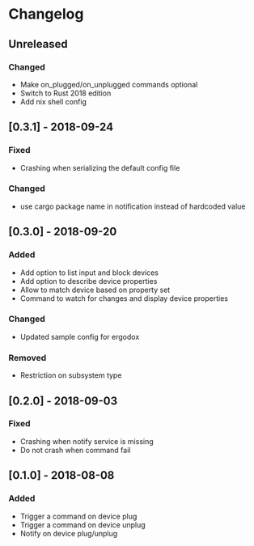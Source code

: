 # Changelog

## Unreleased
### Changed
- Make on_plugged/on_unplugged commands optional
- Switch to Rust 2018 edition
- Add nix shell config

## [0.3.1] - 2018-09-24
### Fixed
- Crashing when serializing the default config file
### Changed
- use cargo package name in notification instead of hardcoded value

## [0.3.0] - 2018-09-20
### Added
- Add option to list input and block devices
- Add option to describe device properties
- Allow to match device based on property set
- Command to watch for changes and display device properties
### Changed
- Updated sample config for ergodox
### Removed
- Restriction on subsystem type

## [0.2.0] - 2018-09-03
### Fixed
- Crashing when notify service is missing
- Do not crash when command fail

## [0.1.0] - 2018-08-08
### Added
- Trigger a command on device plug
- Trigger a command on device unplug
- Notify on device plug/unplug
